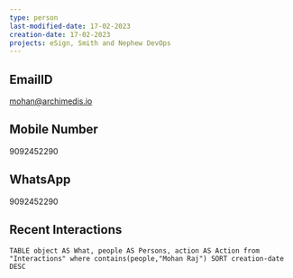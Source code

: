 ```yaml
---
type: person
last-modified-date: 17-02-2023
creation-date: 17-02-2023
projects: eSign, Smith and Nephew DevOps
---
```


## EmailID
mohan@archimedis.io

## Mobile Number
9092452290

## WhatsApp
9092452290

## Recent Interactions
```dataview
TABLE object AS What, people AS Persons, action AS Action from "Interactions" where contains(people,"Mohan Raj") SORT creation-date DESC
```

